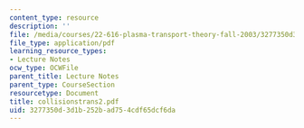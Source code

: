 ```yaml
---
content_type: resource
description: ''
file: /media/courses/22-616-plasma-transport-theory-fall-2003/3277350d3d1b252bad754cdf65dcf6da_collisionstrans2.pdf
file_type: application/pdf
learning_resource_types:
- Lecture Notes
ocw_type: OCWFile
parent_title: Lecture Notes
parent_type: CourseSection
resourcetype: Document
title: collisionstrans2.pdf
uid: 3277350d-3d1b-252b-ad75-4cdf65dcf6da
---
```

